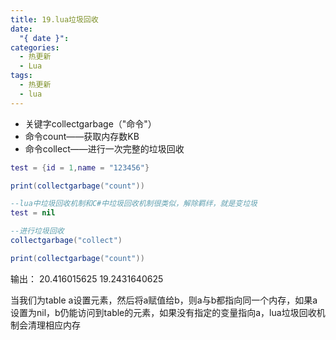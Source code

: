 ```yaml
---
title: 19.lua垃圾回收
date:
  "{ date }": 
categories:
  - 热更新
  - Lua
tags:
  - 热更新
  - lua
---
```

- 关键字collectgarbage（"命令"）
- 命令count——获取内存数KB
- 命令collect——进行一次完整的垃圾回收
```lua
test = {id = 1,name = "123456"}

print(collectgarbage("count"))

--lua中垃圾回收机制和C#中垃圾回收机制很类似，解除羁绊，就是变垃圾
test = nil

--进行垃圾回收
collectgarbage("collect")

print(collectgarbage("count"))

```
输出：
20.416015625
19.2431640625

当我们为table a设置元素，然后将a赋值给b，则a与b都指向同一个内存，如果a设置为nil，b仍能访问到table的元素，如果没有指定的变量指向a，lua垃圾回收机制会清理相应内存